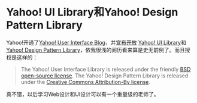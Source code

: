 # Yahoo! UI Library和Yahoo! Design Pattern Library

Yahoo!开通了[Yahoo! User Interface Blog][0]，并[宣布开放][1] [Yahoo! UI Library][2]和[Yahoo! Design Pattern Library][3]，依我很浅的阅历看来算是史无前例了。而且授权是这样的：

> The Yahoo! User Interface Library is released under the friendly [BSD open-source license][4]. The Yahoo! Design Pattern Library is released under the [Creative Commons Attribution-By license][5].

真不错，以后学习Web设计和UI设计可以有一个重量级的老师了。

[0]: http://yuiblog.com/blog/
[1]: http://yuiblog.com/blog/2006/02/13/welcome-to-the-yahoo-user-interface-blog/
[2]: http://developer.yahoo.net/yui
[3]: http://developer.yahoo.net/ypatterns
[4]: http://developer.yahoo.net/yui/license.txt
[5]: http://creativecommons.org/licenses/by/2.5/